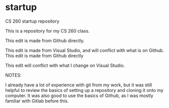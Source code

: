 # startup

CS 260 startup repository

This is a repository for my CS 260 class.

This edit is made from Github directly.

This edit is made from Visual Studio, and will conflict with what is on Github.
This edit is made from Github directly

This edit will conflict with what I change on Visual Studio.

NOTES:

I already have a lot of experience with git from my work, but it was still helpful to review the basics of 
setting up a repository and cloning it onto my computer.
It was also good to use the basics of Github, as I was mostly familiar with Gitlab before this.
